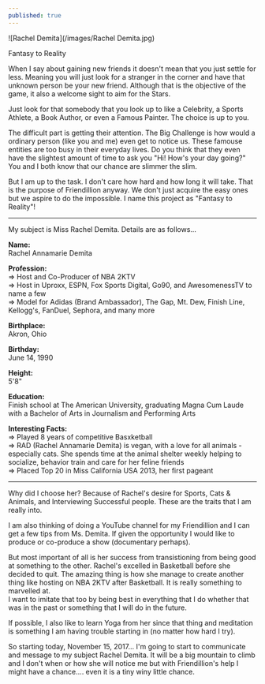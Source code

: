 ```yaml
---
published: true
---
```

![Rachel Demita](/images/Rachel Demita.jpg)

Fantasy to Reality

When I say about gaining new friends it doesn't mean that you just settle for less. Meaning you will just look for a stranger in the corner and have that unknown person be your new friend. Although that is the objective of the game, it also a welcome sight to aim for the Stars.

Just look for that somebody that you look up to like a Celebrity, a Sports Athlete, a Book Author, or even a Famous Painter. The choice is up to you.

The difficult part is getting their attention. The Big Challenge is how would a ordinary person (like you and me) even get to notice us. These famouse entities are too busy in their everyday lives. Do you think that they even have the slightest amount of time to ask you "Hi! How's your day going?"
You and I both know that our chance are slimmer the slim.

But I am up to the task. I don't care how hard and how long it will take. That is the purpose of Friendillion anyway. We don't just acquire the easy ones but we aspire to do the impossible.
I name this project as "Fantasy to Reality"! 

-----------------------------------------------------------

My subject is Miss Rachel Demita. Details are as follows...

**Name:**   
Rachel Annamarie Demita

**Profession:**   
=> Host and Co-Producer of NBA 2KTV   
=> Host in Uproxx, ESPN, Fox Sports Digital, Go90, and AwesomenessTV to name a few    
=> Model for Adidas (Brand Ambassador), The Gap, Mt. Dew, Finish Line, Kellogg's, FanDuel, Sephora, and many more

**Birthplace:**   
Akron, Ohio

**Birthday:**   
June 14, 1990

**Height:**   
5'8"

**Education:**   
Finish school at The American University, graduating Magna Cum Laude with a Bachelor of Arts in Journalism and Performing Arts

**Interesting Facts:**   
=> Played 8 years of competitive Basxketball   
=> RAD (Rachel Annamarie Demita) is vegan, with a love for all animals - especially cats. She spends time at the animal shelter weekly helping to socialize, behavior train and care for her feline friends   
=> Placed Top 20 in Miss California USA 2013, her first pageant   

-----------------------------------------------------------   

Why did I choose her? Because of Rachel's desire for Sports, Cats & Animals, and Interviewing Successful people. These are the traits that I am really into.  

I am also thinking of doing a YouTube channel for my Friendillion and I can get a few tips from Ms. Demita. If given the opportunity I would like to produce or co-produce a show (documentary perhaps).

But most important of all is her success from transistioning from being good at something to the other. Rachel's excelled in Basketball before she decided to quit. The amazing thing is how she manage to create another thing like hosting on NBA 2KTV after Basketball. It is really something to marvelled at.   
I want to imitate that too by being best in everything that I do whether that was in the past or something that I will do in the future.

If possible, I also like to learn Yoga from her since that thing and meditation is something I am having trouble starting in (no matter how hard I try).

So starting today, November 15, 2017... I'm going to start to communicate and message to my subject Rachel Demita. It will be a big mountain to climb and I don't when or how she will notice me but with Friendillion's help I might have a chance.... even it is a tiny winy little chance. 